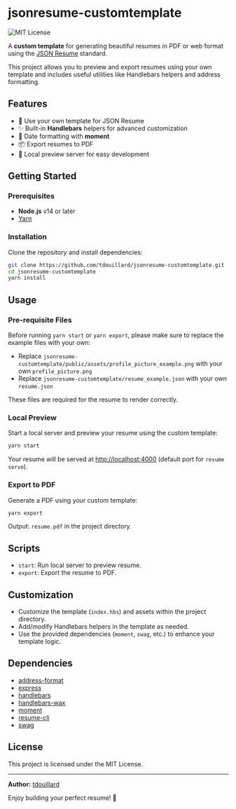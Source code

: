 # jsonresume-customtemplate

![MIT License](https://img.shields.io/github/license/tdouillard/jsonresume-customtemplate)

A **custom template** for generating beautiful resumes in PDF or web format using the [JSON Resume](https://jsonresume.org/) standard.

This project allows you to preview and export resumes using your own template and includes useful utilities like Handlebars helpers and address formatting.

## Features

- 📄 Use your own template for JSON Resume
- ✨ Built-in **Handlebars** helpers for advanced customization
- 📅 Date formatting with **moment**
- 📦 Export resumes to PDF
- 🚀 Local preview server for easy development

## Getting Started

### Prerequisites

- **Node.js** v14 or later
- [Yarn](https://classic.yarnpkg.com/en/docs/install/)

### Installation

Clone the repository and install dependencies:

```bash
git clone https://github.com/tdouillard/jsonresume-customtemplate.git
cd jsonresume-customtemplate
yarn install
```

## Usage

### Pre-requisite Files

Before running `yarn start` or `yarn export`, please make sure to replace the example files with your own:
- Replace `jsonresume-customtemplate/public/assets/profile_picture_example.png` with your own `profile_picture.png`
- Replace `jsonresume-customtemplate/resume_example.json` with your own `resume.json`

These files are required for the resume to render correctly.
 
### Local Preview
 
Start a local server and preview your resume using the custom template:
 
```bash
yarn start
```
 
Your resume will be served at [http://localhost:4000](http://localhost:4000) (default port for `resume serve`).
 
### Export to PDF
 
Generate a PDF using your custom template:
 
```bash
yarn export
```
 
Output: `resume.pdf` in the project directory.
 
## Scripts
 
- `start`: Run local server to preview resume.
- `export`: Export the resume to PDF.
 
## Customization
 
- Customize the template (`index.hbs`) and assets within the project directory.
- Add/modify Handlebars helpers in the template as needed.
- Use the provided dependencies (`moment`, `swag`, etc.) to enhance your template logic.
 
## Dependencies
 
- [address-format](https://www.npmjs.com/package/address-format)
- [express](https://www.npmjs.com/package/express)
- [handlebars](https://www.npmjs.com/package/handlebars)
- [handlebars-wax](https://www.npmjs.com/package/handlebars-wax)
- [moment](https://www.npmjs.com/package/moment)
- [resume-cli](https://github.com/jsonresume/resume-cli)
- [swag](https://www.npmjs.com/package/swag)
 
## License
 
This project is licensed under the MIT License.
 
---
 
**Author:** [tdouillard](https://github.com/tdouillard)
 
Enjoy building your perfect resume! 🚀

